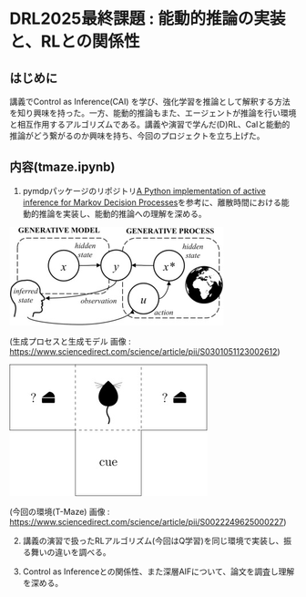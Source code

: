# DRL2025最終課題 : 能動的推論の実装と、RLとの関係性 


## はじめに
講義でControl as Inference(CAI) を学び、強化学習を推論として解釈する方法を知り興味を持った。一方、能動的推論もまた、エージェントが推論を行い環境と相互作用するアルゴリズムである。講義や演習で学んだ(D)RL、CaIと能動的推論がどう繋がるのか興味を持ち、今回のプロジェクトを立ち上げた。

## 内容(tmaze.ipynb)

1. pymdpパッケージのリポジトリ[A Python implementation of active inference for Markov Decision Processes](https://github.com/infer-actively/pymdp/tree/master)を参考に、離散時間における能動的推論を実装し、能動的推論への理解を深める。

![生成プロセスと生成モデル](images/1-s2.0-S0301051123002612-gr1.jpg)

(生成プロセスと生成モデル  画像 :  https://www.sciencedirect.com/science/article/pii/S0301051123002612)


![T-Maze](images/1-s2.0-S0022249625000227-gr2.jpg)

(今回の環境(T-Maze)  画像 : https://www.sciencedirect.com/science/article/pii/S0022249625000227)

2. 講義の演習で扱ったRLアルゴリズム(今回はQ学習)を同じ環境で実装し、振る舞いの違いを調べる。

3. Control as Inferenceとの関係性、また深層AIFについて、論文を調査し理解を深める。

